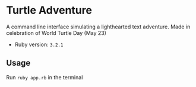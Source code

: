 # Turtle Adventure 

A command line interface simulating a lighthearted text adventure. Made in celebration of World Turtle Day (May 23)
- Ruby version: `3.2.1`


## Usage
Run `ruby app.rb` in the terminal
